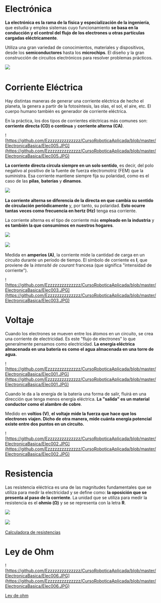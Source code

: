 # Electrónica

**La electrónica es la rama de la física y especialización de la ingeniería**, que estudia y emplea sistemas cuyo funcionamiento **se basa en la conducción y el control del flujo de los electrones u otras partículas cargadas eléctricamente**.

Utiliza una gran variedad de conocimientos, materiales y dispositivos, desde los **semiconductores** hasta los **microchips**. El diseño y la gran construcción de circuitos electrónicos para resolver problemas prácticos.

![](http://robolution.mx/clases/electronica_basica/electronica_1.png)

# Corriente Eléctrica

Hay distintas maneras de generar una corriente eléctrica de hecho el planeta, la genera a partir de la fotosíntesis, las olas, el sol, el aire, etc. El cuerpo humano también es generador de corriente eléctrica.

En la práctica, los dos tipos de corrientes eléctricas más comunes son: **corriente directa (CD) o continua** y **corriente alterna (CA)**. 

![https://github.com/Ezzzzzzzzzzzzzz/CursoRoboticaAplicada/blob/master/ElectronicaBasica/Elec005.JPG](https://github.com/Ezzzzzzzzzzzzzz/CursoRoboticaAplicada/blob/master/ElectronicaBasica/Elec005.JPG)

**La corriente directa circula siempre en un solo sentido**, es decir, del polo negativo al positivo de la fuente de fuerza electromotriz (FEM) que la suministra. Esa corriente mantiene siempre fija su polaridad, como es el caso de las **pilas**, **baterías** y **dinamos**.

![](http://robolution.mx/clases/electronica_basica/electronica_3.jpg)

**La corriente alterna se diferencia de la directa en que cambia su sentido de circulación periódicamente** y, por tanto, su polaridad. **Esto ocurre tantas veces como frecuencia en hertz (Hz)** tenga esa corriente. 

La corriente alterna es el tipo de corriente más **empleado en la industria** y **es también la que consumimos en nuestros hogares**.

![](http://robolution.mx/clases/electronica_basica/electronica_2.jpg)

![](https://i.pinimg.com/originals/12/d6/1a/12d61ad8fd8344609ad9d5caee99dc1b.gif)

Medida en **amperios (A)**, la corriente mide la cantidad de carga en un circuito durante un período de tiempo. El símbolo de corriente es **I**, que proviene de la *intensité de courant* francesa (que significa "intensidad de corriente").

![https://github.com/Ezzzzzzzzzzzzzz/CursoRoboticaAplicada/blob/master/ElectronicaBasica/Elec003.JPG](https://github.com/Ezzzzzzzzzzzzzz/CursoRoboticaAplicada/blob/master/ElectronicaBasica/Elec003.JPG)

# Voltaje
Cuando los electrones se mueven entre los átomos en un circuito, se crea una corriente de electricidad. Es este "flujo de electrones" lo que generalmente pensamos como electricidad. **La energía eléctrica almacenada en una batería es como el agua almacenada en una torre de agua.**

![https://github.com/Ezzzzzzzzzzzzzz/CursoRoboticaAplicada/blob/master/ElectronicaBasica/Elec001.JPG](https://github.com/Ezzzzzzzzzzzzzz/CursoRoboticaAplicada/blob/master/ElectronicaBasica/Elec001.JPG)

Cuando le da a la energía de la batería una forma de salir, fluirá en una dirección que tenga menos energía eléctrica. **La "salida" es un material conductor como el alambre de cobre**.

Medido en **voltios (V)**, **el voltaje mide la fuerza que hace que los electrones viajen. Dicho de otra manera, mide cuánta energía potencial existe entre dos puntos en un circuito.**

![https://github.com/Ezzzzzzzzzzzzzz/CursoRoboticaAplicada/blob/master/ElectronicaBasica/Elec002.JPG](https://github.com/Ezzzzzzzzzzzzzz/CursoRoboticaAplicada/blob/master/ElectronicaBasica/Elec002.JPG)

# Resistencia

Las resistencia eléctrica es una de las magnitudes fundamentales que se utiliza para medir la electricidad y se define como: **la oposición que se presenta al paso de la corriente**. La unidad que se utiliza para medir la resistencia es el **ohmio (Ω)** y se se representa con la letra **R**.


![](https://www.electrokit.com/uploads/productimage/41011/41011682.png)

![](https://www.areatecnologia.com/electricidad/imagenes/codigo-colores-resistencias.jpg)

[Calculadora de resistencias](https://www.toro-valle.com/resistencias/4-bandas.html)

# Ley de Ohm
![https://github.com/Ezzzzzzzzzzzzzz/CursoRoboticaAplicada/blob/master/ElectronicaBasica/Elec006.JPG](https://github.com/Ezzzzzzzzzzzzzz/CursoRoboticaAplicada/blob/master/ElectronicaBasica/Elec006.JPG)

[Ley de ohm](https://phet.colorado.edu/sims/cheerpj/battery-resistor-circuit/latest/battery-resistor-circuit.html?simulation=battery-resistor-circuit&locale=es)
<!--stackedit_data:
eyJoaXN0b3J5IjpbMTAzNjk4MDc2NCwxMzMyMDc2NTU5LC0yMD
E4NDk5NTIxLC0xODEyNzkzMTUzLC0xNTQ4Mzk3MTY4LC0xMjQ2
NTc2MTYzLDE5NDQ3OTc1NDEsNDU2MDc1NjkzLC03NDcxNTUyMT
ksLTIwOTg4OTU3OTksMzcyODAyMTA1XX0=
-->